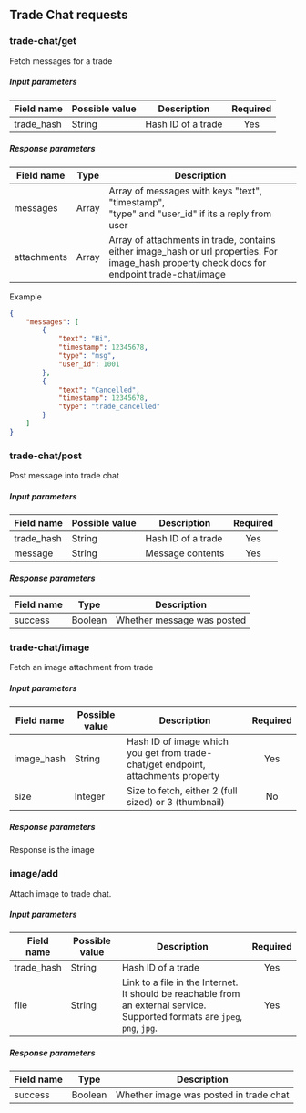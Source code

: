 ## Trade Chat requests

### trade-chat/get

Fetch messages for a trade

##### Input parameters

| Field name    |   Possible value  | Description   | Required |
| ------------- | ----------------- | ------------- | :------: |
| trade_hash    | String            | Hash ID of a trade | Yes |

##### Response parameters

| Field name    | Type | Description |
| ------------- | ---- | ----------- |
| messages      | Array | Array of messages with keys "text", "timestamp", <br> "type" and "user_id" if its a reply from user |
| attachments   | Array | Array of attachments in trade, contains either image_hash or url properties. For image_hash property check docs for endpoint trade-chat/image | 

Example
````json
{
    "messages": [
        {
            "text": "Hi",
            "timestamp": 12345678,
            "type": "msg",
            "user_id": 1001
        },
        {
            "text": "Cancelled",
            "timestamp": 12345678,
            "type": "trade_cancelled"
        }
    ]
}
````
### trade-chat/post

Post message into trade chat

##### Input parameters

| Field name    |   Possible value  | Description   | Required |
| ------------- | ----------------- | ------------- | :------: |
| trade_hash    | String            | Hash ID of a trade | Yes |
| message    | String               | Message contents | Yes |
                   
##### Response parameters

| Field name    | Type | Description |
| ------------- | ---- | ----------- |
| success         | Boolean | Whether message was posted |

### trade-chat/image

Fetch an image attachment from trade

##### Input parameters

| Field name    |   Possible value  | Description   | Required |
| ------------- | ----------------- | ------------- | :------: |
| image_hash    | String            | Hash ID of image which you get from trade-chat/get endpoint, attachments property | Yes |
| size    | Integer               | Size to fetch, either 2 (full sized) or 3 (thumbnail) | No |
                   
##### Response parameters

Response is the image

### image/add

Attach image to trade chat.

##### Input parameters

| Field name    |   Possible value  | Description   | Required |
| ------------- | ----------------- | ------------- | :------: |
| trade_hash    | String            | Hash ID of a trade | Yes |
| file    | String               | Link to a file in the Internet. It should be reachable from an external service. Supported formats are `jpeg`, `png`, `jpg`. | Yes |

##### Response parameters

| Field name    | Type | Description |
| ------------- | ---- | ----------- |
| success         | Boolean | Whether image was posted in trade chat |
